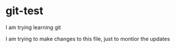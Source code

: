 # git-test
I am trying learning git

I am trying to make changes to this file, just to montior the updates
